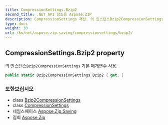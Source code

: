 ```yaml
---
title: CompressionSettings.Bzip2
second_title: .NET API 참조용 Aspose.ZIP
description: CompressionSettings 재산. 의 인스턴스Bzip2CompressionSettings 기본 매개변수 사용.
type: docs
weight: 10
url: /ko/net/aspose.zip.saving/compressionsettings/bzip2/
---
```

## CompressionSettings.Bzip2 property

의 인스턴스`Bzip2CompressionSettings` 기본 매개변수 사용.

```csharp
public static Bzip2CompressionSettings Bzip2 { get; }
```

### 또한보십시오

* class [Bzip2CompressionSettings](../../bzip2compressionsettings/)
* class [CompressionSettings](../)
* 네임스페이스 [Aspose.Zip.Saving](../../compressionsettings/)
* 집회 [Aspose.Zip](../../../)



